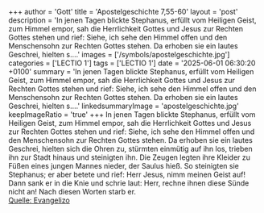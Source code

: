 +++
author = 'Gott'
title = 'Apostelgeschichte 7,55-60'
layout = 'post'
description = 'In jenen Tagen blickte Stephanus, erfüllt vom Heiligen Geist, zum Himmel empor, sah die Herrlichkeit Gottes und Jesus zur Rechten Gottes stehen und rief: Siehe, ich sehe den Himmel offen und den Menschensohn zur Rechten Gottes stehen. Da erhoben sie ein lautes Geschrei, hielten s....'
images = ['/symbols/apostelgeschichte.jpg']
categories = ['LECTIO 1']
tags = ['LECTIO 1']
date = '2025-06-01 06:30:20 +0100'
summary = 'In jenen Tagen blickte Stephanus, erfüllt vom Heiligen Geist, zum Himmel empor, sah die Herrlichkeit Gottes und Jesus zur Rechten Gottes stehen und rief: Siehe, ich sehe den Himmel offen und den Menschensohn zur Rechten Gottes stehen. Da erhoben sie ein lautes Geschrei, hielten s....'
linkedsummaryImage = 'apostelgeschichte.jpg'
keepImageRatio = 'true'
+++
In jenen Tagen blickte Stephanus, erfüllt vom Heiligen Geist, zum Himmel empor, sah die Herrlichkeit Gottes und Jesus zur Rechten Gottes stehen
und rief: Siehe, ich sehe den Himmel offen und den Menschensohn zur Rechten Gottes stehen.
Da erhoben sie ein lautes Geschrei, hielten sich die Ohren zu, stürmten einmütig auf ihn los,
trieben ihn zur Stadt hinaus und steinigten ihn.<!--more--> Die Zeugen legten ihre Kleider zu Füßen eines jungen Mannes nieder, der Saulus hieß.
So steinigten sie Stephanus; er aber betete und rief: Herr Jesus, nimm meinen Geist auf!
Dann sank er in die Knie und schrie laut: Herr, rechne ihnen diese Sünde nicht an! Nach diesen Worten starb er.<br> [Quelle: Evangelizo](https://evangeliumtagfuertag.org/DE/gospel)